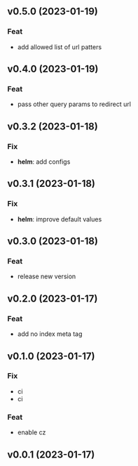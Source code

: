 ## v0.5.0 (2023-01-19)

### Feat

- add allowed list of url patters

## v0.4.0 (2023-01-19)

### Feat

- pass other query params to redirect url

## v0.3.2 (2023-01-18)

### Fix

- **helm**: add configs

## v0.3.1 (2023-01-18)

### Fix

- **helm**: improve default values

## v0.3.0 (2023-01-18)

### Feat

- release new version

## v0.2.0 (2023-01-17)

### Feat

- add no index meta tag

## v0.1.0 (2023-01-17)

### Fix

- ci
- ci

### Feat

- enable cz

## v0.0.1 (2023-01-17)
